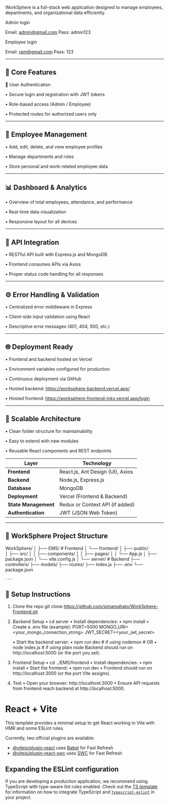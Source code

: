 WorkSphere is a full-stack web application designed to manage employees, departments, and organizational data efficiently.

Admin login

Email: admin@gmail.com
Pass: admin123

Employee login

Email: ram@gmail.com
Pass: 123

---

## 🚀 Core Features
🔐 User Authentication

 • Secure login and registration with JWT tokens
 
 • Role-based access (Admin / Employee)
 
 • Protected routes for authorized users only

 ---

## 👥 Employee Management

 • Add, edit, delete, and view employee profiles
 
 • Manage departments and roles
 
 • Store personal and work-related employee data

 ---

## 📊 Dashboard & Analytics

 • Overview of total employees, attendance, and performance
 
 • Real-time data visualization
 
 • Responsive layout for all devices

---
 
## 🔗 API Integration

 • RESTful API built with Express.js and MongoDB
 
 • Frontend consumes APIs via Axios
 
 • Proper status code handling for all responses

---

## ⚙️ Error Handling & Validation

 • Centralized error middleware in Express
 
 • Client-side input validation using React
 
 • Descriptive error messages (401, 404, 500, etc.)
 
---

## 🌐 Deployment Ready

 • Frontend and backend hosted on Vercel
 
 • Environment variables configured for production
 
 • Continuous deployment via GitHub
 
 • Hosted backend: https://worksphere-backend.vercel.app/
 
 • Hosted frontend: https://worksphere-frontend-inky.vercel.app/login
 
---

## 🧩 Scalable Architecture

 • Clean folder structure for maintainability
 
 • Easy to extend with new modules
 
 • Reusable React components and REST endpoints
 

 | Layer                | Technology                        |
| -------------------- | ----------------------------------------- |
| **Frontend**         |  React.js, Ant Design (UI), Axios |
| **Backend**          |  Node.js, Express.js                 |
| **Database**         |  MongoDB                                |
| **Deployment**       |  Vercel (Frontend & Backend)            |
| **State Management** |  Redux or Context API (if added)     |
| **Authentication**   |  JWT (JSON Web Token)                   |

---

## 📂 WorkSphere Project Structure

WorkSphere/
│
├── EMS/                # Frontend
│   └── frontend/
│       ├── public/     
│       ├── src/
│       │   ├── components/
│       │   ├── pages/
│       │   └── App.js
│       ├── package.json
│       └── vite.config.js
│
└── server/             # Backend
    ├── controllers/
    ├── models/
    ├── routes/
    ├── index.js
    ├── .env
    └── package.json

    ---
    
## 🧪 Setup Instructions

1. Clone the repo
  git clone https://github.com/simamahato/WorkSphere-Frontend.git

2. Backend Setup
  • cd server
  • Install dependencies:
  • npm install
  • Create a .env file (example):
      PORT=5000
      MONGO_URI=<your_mongo_connection_string>
      JWT_SECRET=<your_jwt_secret>

   • Start the backend server:
   • npm run dev    # if using nodemon
          # OR
  • node index.js  # if using plain node
  Backend should run on http://localhost:5000 (or the port you set).

3. Frontend Setup
  • cd ../EMS/frontend
  • Install dependencies:
  • npm install
  • Start the frontend:
  • npm run dev
  • Frontend should run on http://localhost:3000 (or the port Vite assigns).

4. Test
  • Open your browser: http://localhost:3000
  • Ensure API requests from frontend reach backend at http://localhost:5000.


# React + Vite

This template provides a minimal setup to get React working in Vite with HMR and some ESLint rules.

Currently, two official plugins are available:

- [@vitejs/plugin-react](https://github.com/vitejs/vite-plugin-react/blob/main/packages/plugin-react) uses [Babel](https://babeljs.io/) for Fast Refresh
- [@vitejs/plugin-react-swc](https://github.com/vitejs/vite-plugin-react/blob/main/packages/plugin-react-swc) uses [SWC](https://swc.rs/) for Fast Refresh

## Expanding the ESLint configuration

If you are developing a production application, we recommend using TypeScript with type-aware lint rules enabled. Check out the [TS template](https://github.com/vitejs/vite/tree/main/packages/create-vite/template-react-ts) for information on how to integrate TypeScript and [`typescript-eslint`](https://typescript-eslint.io) in your project.
